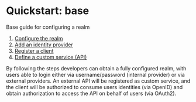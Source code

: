 # Quickstart: base

Base guide for configuring a realm

1. [Configure the realm](01-realm.md)
2. [Add an identity provider](02-idp.md)
3. [Register a client](03-client.md)
4. [Define a custom service (API)](04-custom-service.md)


By following the steps developers can obtain a fully configured realm, with users able to login either via username/password (internal provider) or via external providers. 
An external API will be registered as custom service, and the client will be authorized to consume users identities (via OpenID) and obtain authorization to access the API on behalf of users (via OAuth2).
